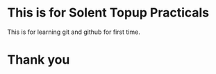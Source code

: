 # This is for Solent Topup Practicals
This is for learning git and github for first time.

# Thank you
